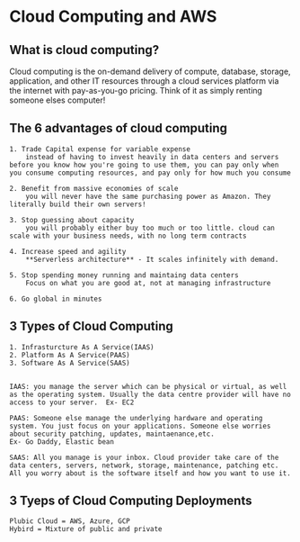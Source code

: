 # Cloud Computing and AWS
## What is cloud computing?
Cloud computing is the on-demand delivery of compute, database, storage, application, and other IT resources through a cloud services platform via the internet with pay-as-you-go pricing.
Think of it as simply renting someone elses computer!

## The 6 advantages of cloud computing
    1. Trade Capital expense for variable expense
        instead of having to invest heavily in data centers and servers before you know how you're going to use them, you can pay only when you consume computing resources, and pay only for how much you consume

    2. Benefit from massive economies of scale
        you will never have the same purchasing power as Amazon. They literally build their own servers!
    
    3. Stop guessing about capacity
        you will probably either buy too much or too little. cloud can scale with your business needs, with no long term contracts
    
    4. Increase speed and agility
        **Serverless architecture** - It scales infinitely with demand.

    5. Stop spending money running and maintaing data centers
        Focus on what you are good at, not at managing infrastructure

    6. Go global in minutes


## 3 Types of Cloud Computing
    1. Infrasturcture As A Service(IAAS)
    2. Platform As A Service(PAAS)
    3. Software As A Service(SAAS)


    IAAS: you manage the server which can be physical or virtual, as well as the operating system. Usually the data centre provider will have no access to your server.  Ex- EC2

    PAAS: Someone else manage the underlying hardware and operating system. You just focus on your applications. Someone else worries about security patching, updates, maintaenance,etc.
    Ex- Go Daddy, Elastic bean

    SAAS: All you manage is your inbox. Cloud provider take care of the data centers, servers, network, storage, maintenance, patching etc. All you worry about is the software itself and how you want to use it.

## 3 Tyeps of Cloud Computing Deployments
    Plubic Cloud = AWS, Azure, GCP
    Hybird = Mixture of public and private
